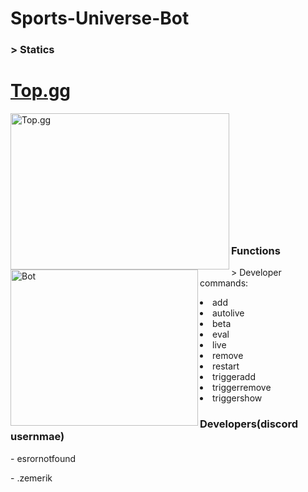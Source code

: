 # Sports-Universe-Bot

<h3>> Statics</h3>
<h1><a href = "https://top.gg/bot/1119542429201211432">Top.gg</a></h1>
<img src = "https://cdn.discordapp.com/attachments/1062477574841831594/1143059537910304828/Screenshot_467.png" style = "width:350px;height:250px" alt = "Top.gg" align = "left">
<br>
<br>
<br>
<br>
<br>
</br>
</br>
</br>
</br>
</br>
</br>
<img src = "https://cdn.discordapp.com/attachments/1062477574841831594/1143063810870087750/image.png" style = "width:300px;height:250px" alt = "Bot" align = "left">

<h3>Functions</h3>
<p>> Developer commands:</p>
<li>add</li>
<li>autolive</li>
<li>beta</li>
<li>eval</li>
<li>live</li>
<li>remove</li>
<li>restart</li>
<li>triggeradd</li>
<li>triggerremove</li>
<li>triggershow</li>

<h3>Developers(discord usernmae)</h3>
<p>- esrornotfound</p>
<p>- .zemerik</p>
